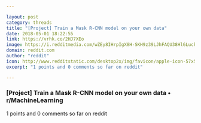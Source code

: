 ```yaml
---

layout: post
category: threads
title: "[Project] Train a Mask R-CNN model on your own data"
date: 2018-05-01 18:22:55
link: https://vrhk.co/2HJ7XEo
image: https://i.redditmedia.com/wZEy8IHrpIgX8H-SKH9z39LJhFAQU38HlGLuckOKLPI.jpg?w=320&s=3381b387068a90445732902a33a86f24
domain: reddit.com
author: "reddit"
icon: http://www.redditstatic.com/desktop2x/img/favicon/apple-icon-57x57.png
excerpt: "1 points and 0 comments so far on reddit"

---
```


### [Project] Train a Mask R-CNN model on your own data • r/MachineLearning

1 points and 0 comments so far on reddit